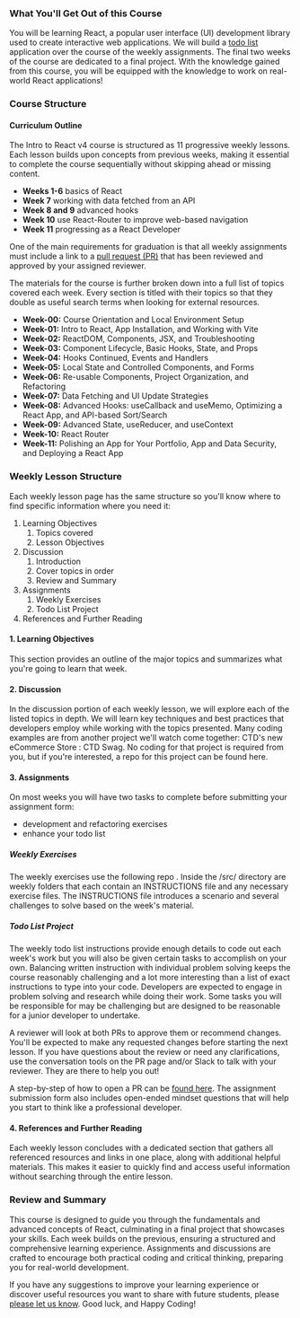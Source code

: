 <!-- h1, h2 already used by CTD Learns -->

### What You'll Get Out of this Course

You will be learning React, a popular user interface (UI) development library used to create interactive web applications. We will build a [todo list](https://en.wikipedia.org/wiki/Time_management#Implementation_of_goals) application over the course of the weekly assignments. The final two weeks of the course are dedicated to a final project. With the knowledge gained from this course, you will be equipped with the knowledge to work on real-world React applications!

### Course Structure

#### Curriculum Outline

The Intro to React v4 course is structured as 11 progressive weekly lessons. Each lesson builds upon concepts from previous weeks, making it essential to complete the course sequentially without skipping ahead or missing content.

- **Weeks 1-6** basics of React
- **Week 7**  working with data fetched from an API
- **Week 8 and 9** advanced hooks
- **Week 10** use React-Router to improve web-based navigation
- **Week 11** progressing as a React Developer

One of the main requirements for graduation is that all weekly assignments must include a link to a [pull request (PR)](https://github.blog/developer-skills/github/beginners-guide-to-github-creating-a-pull-request/) that has been reviewed and approved by your assigned reviewer.

The materials for the course is further broken down into a full list of topics covered each week. Every section is titled with their topics so that they double as useful search terms when looking for external resources.

- **Week-00:** Course Orientation and Local Environment Setup
- **Week-01:** Intro to React, App Installation, and Working with Vite
- **Week-02:** ReactDOM, Components, JSX, and Troubleshooting
- **Week-03:** Component Lifecycle, Basic Hooks, State, and Props
- **Week-04:** Hooks Continued, Events and Handlers
- **Week-05:** Local State and Controlled Components, and Forms
- **Week-06:** Re-usable Components, Project Organization, and Refactoring
- **Week-07:** Data Fetching and UI Update Strategies
- **Week-08:** Advanced Hooks: useCallback and useMemo, Optimizing a React App, and API-based Sort/Search
- **Week-09:** Advanced State, useReducer, and useContext
- **Week-10:** React Router
- **Week-11:** Polishing an App for Your Portfolio, App and Data Security, and Deploying a React App

### Weekly Lesson Structure

Each weekly lesson page has the same structure so you'll know where to find specific information where you need it:

1. Learning Objectives
   1. Topics covered
   2. Lesson Objectives
2. Discussion
   1. Introduction
   2. Cover topics in order
   3. Review and Summary
3. Assignments
   1. Weekly Exercises
   2. Todo List Project
4. References and Further Reading

#### 1. Learning Objectives

This section provides an outline of the major topics and summarizes what you're going to learn that week.

#### 2. Discussion

In the discussion portion of each weekly lesson, we will explore each of the listed topics in depth. We will learn key techniques and best practices that developers employ while working with the topics presented. Many coding examples are from another project we'll watch come together: CTD's new eCommerce Store : CTD Swag. No coding for that project is required from you, but if you're interested, a repo for this project can be found here<!-- PLACEHOLDER ctd swag repo url -->.

#### 3. Assignments

On most weeks you will have two tasks to complete before submitting your assignment form:

- development and refactoring exercises
- enhance your todo list

##### Weekly Exercises

The weekly exercises use the following repo <!-- PLACEHOLDER exercise repo -->. Inside the /src/ directory are weekly folders that each contain an INSTRUCTIONS file and any necessary exercise files. The INSTRUCTIONS file introduces a scenario and several challenges to solve based on the week's material.

##### Todo List Project

The weekly todo list instructions provide enough details to code out each week's work but you will also be given certain tasks to accomplish on your own. Balancing written instruction with individual problem solving keeps the course reasonably challenging and a lot more interesting than a list of exact instructions to type into your code. Developers are expected to engage in problem solving and research while doing their work. Some tasks you will be responsible for may be challenging but are designed to be reasonable for a junior developer to undertake.

A reviewer will look at both PRs to approve them or recommend changes. You'll be expected to make any requested changes before starting the next lesson. If you have questions about the review or need any clarifications, use the conversation tools on the PR page and/or Slack to talk with your reviewer. They are there to help you out!

A step-by-step of how to open a PR can be [found here](https://docs.github.com/en/pull-requests/collaborating-with-pull-requests/proposing-changes-to-your-work-with-pull-requests/creating-a-pull-request). The assignment submission form also includes open-ended mindset questions that will help you start to think like a professional developer.

#### 4. References and Further Reading

Each weekly lesson concludes with a dedicated section that gathers all referenced resources and links in one place, along with additional helpful materials. This makes it easier to quickly find and access useful information without searching through the entire lesson.

### Review and Summary

This course is designed to guide you through the fundamentals and advanced concepts of React, culminating in a final project that showcases your skills. Each week builds on the previous, ensuring a structured and comprehensive learning experience. Assignments and discussions are crafted to encourage both practical coding and critical thinking, preparing you for real-world development.

If you have any suggestions to improve your learning experience or discover useful resources you want to share with future students, please [please let us know](https://github.com/Code-the-Dream-School/react-curriculum-v4/issues). Good luck, and Happy Coding!
